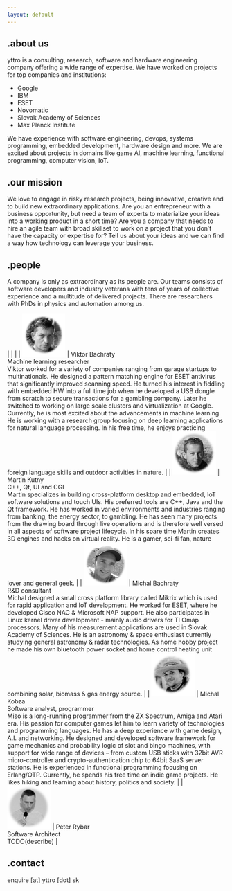 ```yaml
---
layout: default
---
```

## .about us

yttro is a consulting, research, software and hardware engineering company offering a wide range of expertise. We have worked on projects for top companies and institutions:

* Google
* IBM
* ESET
* Novomatic
* Slovak Academy of Sciences
* Max Planck Institute

We have experience with software engineering, devops, systems programming, embedded development, hardware design and more. We are excited about projects in domains like game AI, machine learning, functional programming, computer vision, IoT.


## .our mission

We love to engage in risky research projects, being innovative, creative and to build new extraordinary applications. Are you an entrepreneur with a business opportunity, but need a team of experts to materialize your ideas into a working product in a short time? Are you a company that needs to hire an agile team with broad skillset to work on a project that you don’t have the capacity or expertise for? Tell us about your ideas and we can find a way how technology can leverage your business.

## .people

A company is only as extraordinary as its people are. Our teams consists of software developers and industry veterans with tens of years of collective experience and a multitude of delivered projects. There are researchers with PhDs in physics and automation among us.

| | |
| ![Viktor's headshot](images/viktor.png)  | Viktor Bachraty<br>Machine learning researcher<br>Viktor worked for a variety of companies ranging from garage startups to multinationals. He designed a pattern matching engine for ESET antivirus that significantly improved scanning speed. He turned his interest in fiddling with embedded HW into a full time job when he developed a USB dongle from scratch to secure transactions for a gambling company. Later he switched to working on large scale clusters and virtualization at Google. Currently, he is most excited about the advancements in machine learning. He is working with a research group focusing on deep learning applications for natural language processing. In his free time, he enjoys practicing foreign language skills and outdoor activities in nature. | 
| ![Martin's headshot](images/martin.png)  | Martin Kutny<br>C++, Qt, UI and CGI<br>Martin specializes in building cross-platform desktop and embedded, IoT software solutions and touch UIs. His preferred tools are C++, Java and the Qt framework. He has worked in varied environments and industries ranging from banking, the energy sector, to gambling. He has seen many projects from the drawing board through live operations and is therefore well versed in all aspects of software project lifecycle. In his spare time Martin creates 3D engines and hacks on virtual reality. He is a gamer, sci-fi fan, nature lover and general geek. |
| ![Michal's headshot](images/michal.png)  | Michal Bachraty<br>R&D consultant<br>Michal designed a small cross platform library called Mikrix which is used for rapid application and IoT development. He worked for ESET, where he developed Cisco NAC & Microsoft NAP support. He also participates in Linux kernel driver development - mainly audio drivers for TI Omap processors. Many of his measurement applications are used in Slovak Academy of Sciences. He is an astronomy & space enthusiast currently studying general astronomy & radar technologies. As home hobby project he made his own bluetooth power socket and home control heating unit combining solar, biomass & gas energy source. |
| ![Michal's headshot](images/michal2.png) | Michal Kobza<br>Software analyst, programmer<br>Miso is a long-running programmer from the ZX Spectrum, Amiga and Atari era. His passion for computer games let him to learn variety of technologies and programming languages. He has a deep experience with game design, A.I. and networking. He designed and developed software framework for game mechanics and probability logic of slot and bingo machines, with support for wide range of devices – from custom USB sticks with 32bit AVR micro-controller and crypto-authentication chip to 64bit SaaS server stations. He is experienced in functional programming focusing on Erlang/OTP. Currently, he spends his free time on indie game projects. He likes hiking and learning about history, politics and society. |
| ![Peter's headshot](images/peter.png)    | Peter Rybar<br>Software Architect<br>TODO(describe) |


## .contact

enquire [at] yttro [dot] sk
